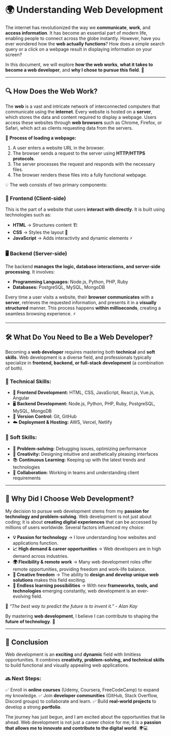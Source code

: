 # 🌍 Understanding Web Development

The internet has revolutionized the way we **communicate**, **work**, and **access information**. It has become an essential part of modern life, enabling people to connect across the globe instantly. However, have you ever wondered how the **web actually functions**? How does a simple search query or a click on a webpage result in displaying information on your screen? 

In this document, we will explore **how the web works**, **what it takes to become a web developer**, and **why I chose to pursue this field**. 🚀

---

## 🔍 How Does the Web Work?

The **web** is a vast and intricate network of interconnected computers that communicate using the **internet**. Every website is hosted on a **server**, which stores the data and content required to display a webpage. Users access these websites through **web browsers** such as Chrome, Firefox, or Safari, which act as clients requesting data from the servers.

📌 **Process of loading a webpage:**
1. A user enters a website URL in the browser.
2. The browser sends a request to the server using **HTTP/HTTPS protocols**.
3. The server processes the request and responds with the necessary files.
4. The browser renders these files into a fully functional webpage.

💡 The web consists of two primary components:

### 🎨 Frontend (Client-side)
This is the part of a website that users **interact with directly**. It is built using technologies such as:
- **HTML** → Structures content 🏗️
- **CSS** → Styles the layout 🎨
- **JavaScript** → Adds interactivity and dynamic elements ⚡

### 🖥️ Backend (Server-side)
The backend **manages the logic, database interactions, and server-side processing**. It involves:
- **Programming Languages:** Node.js, Python, PHP, Ruby
- **Databases:** PostgreSQL, MySQL, MongoDB

Every time a user visits a website, their **browser communicates** with a **server**, retrieves the requested information, and presents it in a **visually structured** manner. This process happens **within milliseconds**, creating a seamless browsing experience. ⚡

---

## 🛠️ What Do You Need to Be a Web Developer?

Becoming a **web developer** requires mastering both **technical** and **soft skills**. Web development is a diverse field, and professionals typically specialize in **frontend, backend, or full-stack development** (a combination of both). 

### 🚀 Technical Skills:
- 🎨 **Frontend Development:** HTML, CSS, JavaScript, React.js, Vue.js, Angular
- 🖥️ **Backend Development:** Node.js, Python, PHP, Ruby, PostgreSQL, MySQL, MongoDB
- 🔄 **Version Control:** Git, GitHub
- ☁️ **Deployment & Hosting:** AWS, Vercel, Netlify

### 🎯 Soft Skills:
- 🔎 **Problem-solving:** Debugging issues, optimizing performance
- 🎨 **Creativity:** Designing intuitive and aesthetically pleasing interfaces
- 📚 **Continuous Learning:** Keeping up with the latest trends and technologies
- 🤝 **Collaboration:** Working in teams and understanding client requirements

---

## 🎯 Why Did I Choose Web Development?

My decision to pursue web development stems from my **passion for technology and problem-solving**. Web development is not just about coding; it is about **creating digital experiences** that can be accessed by millions of users worldwide. Several factors influenced my choice:

- **💡 Passion for technology** → I love understanding how websites and applications function.
- **📈 High demand & career opportunities** → Web developers are in high demand across industries.
- **🌍 Flexibility & remote work** → Many web development roles offer remote opportunities, providing freedom and work-life balance.
- **🎨 Creative freedom** → The ability to **design and develop unique web solutions** makes this field exciting.
- **🔄 Endless learning possibilities** → With new **frameworks, tools, and technologies** emerging constantly, web development is an ever-evolving field.

💬 _“The best way to predict the future is to invent it.” - Alan Kay_

By mastering **web development**, I believe I can contribute to shaping the **future of technology**. 🚀

---

## 🏁 Conclusion

Web development is an **exciting** and **dynamic** field with limitless opportunities. It combines **creativity, problem-solving, and technical skills** to build functional and visually appealing web applications. 

### 🔜 Next Steps:
✅ Enroll in **online courses** (Udemy, Coursera, FreeCodeCamp) to expand my knowledge.
✅ Join **developer communities** (GitHub, Stack Overflow, Discord groups) to collaborate and learn.
✅ Build **real-world projects** to develop a strong **portfolio**.

The journey has just begun, and I am excited about the opportunities that lie ahead. Web development is not just a career choice for me; it is a **passion that allows me to innovate and contribute to the digital world**. 🌍💻